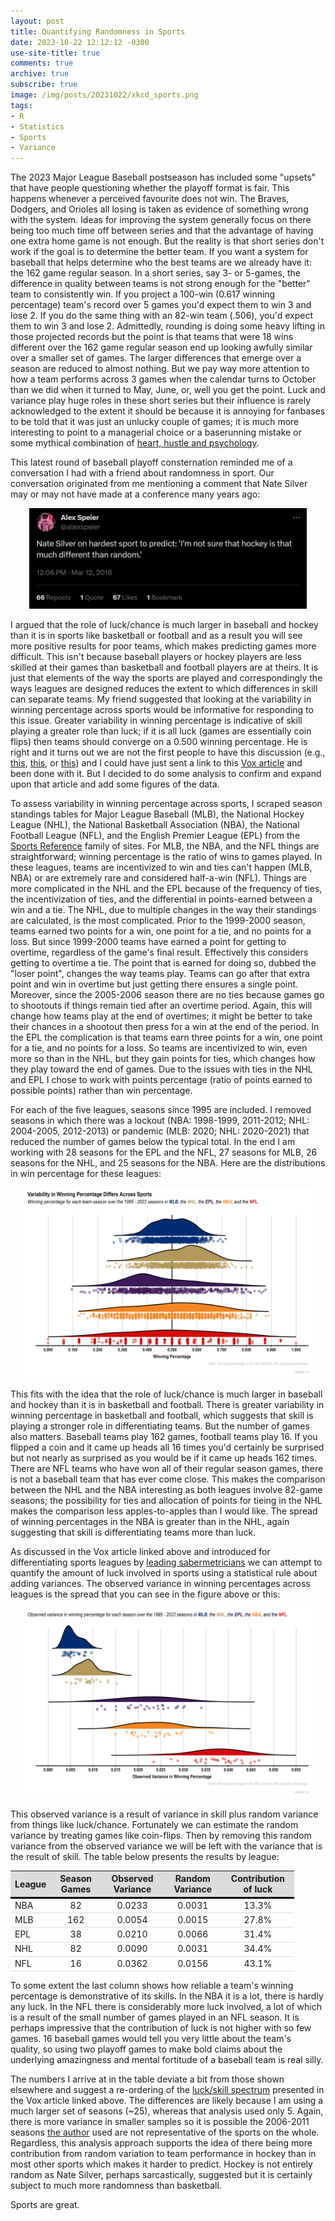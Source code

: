 ```yaml
---
layout: post
title: Quantifying Randomness in Sports
date: 2023-10-22 12:12:12 -0300 
use-site-title: true
comments: true
archive: true
subscribe: true
image: /img/posts/20231022/xkcd_sports.png
tags:
- R
- Statistics
- Sports
- Variance
---
```


The 2023 Major League Baseball postseason has included some "upsets" that have people questioning whether the playoff format is fair. This happens whenever a perceived favourite does not win. The Braves, Dodgers, and Orioles all losing is taken as evidence of something wrong with the system. Ideas for improving the system generally focus on there being too much time off between series and that the advantage of having one extra home game is not enough. But the reality is that short series don't work if the goal is to determine the better team.  If you want a system for baseball that helps determine who the best teams are we already have it: the 162 game regular season. In a short series, say 3- or 5-games, the difference in quality between teams is not strong enough for the "better" team to consistently win. If you project a 100-win (0.617 winning percentage) team's record over 5 games you'd expect them to win 3 and lose 2. If you do the same thing with an 82-win team (.506), you'd expect them to win 3 and lose 2. Admittedly, rounding is doing some heavy lifting in those projected records but the point is that teams that were 18 wins different over the 162 game regular season end up looking awfully similar over a smaller set of games. The larger differences that emerge over a season are reduced to almost nothing. But we pay way more attention to how a team performs across 3 games when the calendar turns to October than we did when it turned to May, June, or, well you get the point. Luck and variance play huge roles in these short series but their influence is rarely acknowledged to the extent it should be because it is annoying for fanbases to be told that it was just an unlucky couple of games; it is much more interesting to point to a managerial choice or a baserunning mistake or some mythical combination of <a href = "https://www.thescore.com/mlb/news/2740666/the-phillies-have-mastered-the-psychology-of-the-postseason" target = "_blank">heart, hustle and psychology</a>.

This latest round of baseball playoff consternation reminded me of a conversation I had with a friend about randomness in sport. Our conversation originated from me mentioning a comment that Nate Silver may or may not have made at a conference many years ago:

<center><a href = "https://twitter.com/alexspeier/status/708685719162789888" target = "_blank"><img src="/img/posts/20231022/SpeierTweet.png" width="88%"></a></center>

I argued that the role of luck/chance is much larger in baseball and hockey than it is in sports like basketball or football and as a result you will see more positive results for poor teams, which makes predicting games more difficult. This isn't because baseball players or hockey players are less skilled at their games than basketball and football players are at theirs. It is just that elements of the way the sports are played and correspondingly the ways leagues are designed reduces the extent to which differences in skill can separate teams. My friend suggested that looking at the variability in winning percentage across sports would be informative for responding to this issue. Greater variability in winning percentage is indicative of skill playing a greater role than luck; if it is all luck (games are essentially coin flips) then teams should converge on a 0.500 winning percentage. He is right and it turns out we are not the first people to have this discussion (e.g., <a href = "http://www.insidethebook.com/ee/index.php/site/comments/true_talent_levels_for_sports_leagues/" target = "_blank">this</a>, <a href = "http://blog.philbirnbaum.com/2006/08/finding-true-talent-level-for-outcome.html" target = "_blank">this</a>, or <a href = "https://statmodeling.stat.columbia.edu/2014/06/27/quantifying-luck-vs-skill-sports/" target = "_blank">this</a>) and I could have just sent a link to this <a href = "https://www.vox.com/videos/2017/6/5/15740632/luck-skill-sports" target = "_blank">Vox article</a> and been done with it. But I decided to do some analysis to confirm and expand upon that article and add some figures of the data.

To assess variability in winning percentage across sports, I scraped season standings tables for Major League Baseball (MLB), the National Hockey League (NHL), the National Basketball Association (NBA), the National Football League (NFL), and the English Premier League (EPL) from the <a href = "https://www.sports-reference.com/" target = "_blank">Sports Reference</a> family of sites. For MLB, the NBA, and the NFL things are straightforward; winning percentage is the ratio of wins to games played. In these leagues, teams are incentivized to win and ties can't happen (MLB, NBA) or are extremely rare and considered half-a-win (NFL). Things are more complicated in the NHL and the EPL because of the frequency of ties, the incentivization of ties, and the differential in points-earned between a win and a tie. The NHL, due to multiple changes in the way their standings are calculated, is the most complicated. Prior to the 1999-2000 season, teams earned two points for a win, one point for a tie, and no points for a loss. But since 1999-2000 teams have earned a point for getting to overtime, regardless of the game's final result. Effectively this considers getting to overtime a tie. The point that is earned for doing so, dubbed the "loser point", changes the way teams play. Teams can go after that extra point and win in overtime but just getting there ensures a single point. Moreover, since the 2005-2006 season there are no ties because games go to shootouts if things remain tied after an overtime period. Again, this will change how teams play at the end of overtimes; it might be better to take their chances in a shootout then press for a win at the end of the period. In the EPL the complication is that teams earn three points for a win, one point for a tie, and no points for a loss. So teams are incentivized to win, even more so than in the NHL, but they gain points for ties, which changes how they play toward the end of games. Due to the issues with ties in the NHL and EPL I chose to work with points percentage (ratio of points earned to possible points) rather than win percentage.

For each of the five leagues, seasons since 1995 are included. I removed seasons in which there was a lockout (NBA: 1998-1999, 2011-2012; NHL: 2004-2005, 2012-2013) or pandemic (MLB: 2020; NHL: 2020-2021) that reduced the number of games below the typical total. In the end I am working with 28 seasons for the EPL and the NFL, 27 seasons for MLB, 26 seasons for the NHL, and 25 seasons for the NBA. Here are the distributions in win percentage for these leagues:

<center><img src="/img/posts/20231022/fig1_winPCT_dist.png" width="92%"></center>

This fits with the idea that the role of luck/chance is much larger in baseball and hockey than it is in basketball and football. There is greater variability in winning percentage in basketball and football, which suggests that skill is playing a stronger role in differentiating teams. But the number of games also matters. Baseball teams play 162 games, football teams play 16. If you flipped a coin and it came up heads all 16 times you'd certainly be surprised but not nearly as surprised as you would be if it came up heads 162 times. There are NFL teams who have won all of their regular season games, there is not a baseball team that has ever come close. This makes the comparison between the NHL and the NBA interesting as both leagues involve 82-game seasons; the possibility for ties and allocation of points for tieing in the NHL makes the comparison less apples-to-apples than I would like. The spread of winning percentages in the NBA is greater than in the NHL, again suggesting that skill is differentiating teams more than luck.

As discussed in the Vox article linked above and introduced for differentiating sports leagues by <a href = "http://www.insidethebook.com/ee/index.php/site/comments/true_talent_levels_for_sports_leagues/" target = "_blank">leading sabermetricians</a> we can attempt to quantify the amount of luck involved in sports using a statistical rule about adding variances. The observed variance in winning percentages across leagues is the spread that you can see in the figure above or this:

<center><img src="/img/posts/20231022/fig2_var_winPCT_dist.png" width="92%"></center>

This observed variance is a result of variance in skill plus random variance from things like luck/chance. Fortunately we can estimate the random variance by treating games like coin-flips. Then by removing this random variance from the observed variance we will be left with the variance that is the result of skill. The table below presents the results by league:

<table class = "table table-hover" align = "center" style = "width:90%">
  <thead>
    <tr style = "border-bottom: 3px solid black">
      <th bgcolor = "gainsboro" valign = "middle" style="text-align:center">League</th>
      <th bgcolor = "gainsboro" valign = "middle" style="text-align:center">Season Games</th>
      <th bgcolor = "gainsboro" valign = "middle" style="text-align:center">Observed Variance</th>
      <th bgcolor = "gainsboro" valign = "middle" style="text-align:center">Random Variance</th>
      <th bgcolor = "gainsboro" valign = "middle" style="text-align:center">Contribution of luck</th>
    </tr>
  </thead>
  <tbody>
    <tr style = "border-bottom: 0.5px solid gainsboro">
      <td style="text-align:left">NBA</td>
      <td style="text-align:center">82</td>
      <td style="text-align:center">0.0233</td>
      <td style="text-align:center">0.0031</td>
      <td style="text-align:center">13.3%</td>
    </tr>
    <tr style = "border-bottom: 0.5px solid gainsboro">
      <td style="text-align:left">MLB</td>
      <td style="text-align:center">162</td>
      <td style="text-align:center">0.0054</td>
      <td style="text-align:center">0.0015</td>
      <td style="text-align:center">27.8%</td>
    </tr>
    <tr style = "border-bottom: 0.5px solid gainsboro">
      <td style="text-align:left">EPL</td>
      <td style="text-align:center">38</td>
      <td style="text-align:center">0.0210</td>
      <td style="text-align:center">0.0066</td>
      <td style="text-align:center">31.4%</td>
    </tr>
    <tr style = "border-bottom: 0.5px solid gainsboro">
      <td style="text-align:left">NHL</td>
      <td style="text-align:center">82</td>
      <td style="text-align:center">0.0090</td>
      <td style="text-align:center">0.0031</td>
      <td style="text-align:center">34.4%</td>
    </tr>
    <tr style = "border-bottom: 0.5px solid gainsboro">
      <td style="text-align:left">NFL</td>
      <td style="text-align:center">16</td>
      <td style="text-align:center">0.0362</td>
      <td style="text-align:center">0.0156</td>
      <td style="text-align:center">43.1%</td>
    </tr>
  </tbody> 
</table>

To some extent the last column shows how reliable a team's winning percentage is demonstrative of its skills. In the NBA it is a lot, there is hardly any luck. In the NFL there is considerably more luck involved, a lot of which is a result of the small number of games played in an NFL season. It is perhaps impressive that the contribution of luck is not higher with so few games. 16 baseball games would tell you very little about the team's quality, so using two playoff games to make bold claims about the underlying amazingness and mental fortitude of a baseball team is real silly.

The numbers I arrive at in the table deviate a bit from those shown elsewhere and suggest a re-ordering of the <a href = "/img/posts/20231022/vox_luckskillcontinuum.png" target = "_blank">luck/skill spectrum</a> presented in the Vox article linked above. The differences are likely because I am using a much larger set of seasons (~25), whereas that analysis used only 5. Again, there is more variance in smaller samples so it is possible the 2006-2011 seasons <a href = "https://www.amazon.ca/Success-Equation-Untangling-Business-Investing/dp/1422184234/" target = "_blank">the author</a> used are not representative of the sports on the whole. Regardless, this analysis approach supports the idea of there being more contribution from random variation to team performance in hockey than in most other sports which makes it harder to predict. Hockey is not entirely random as Nate Silver, perhaps sarcastically, suggested but it is certainly subject to much more randomness than basketball.

Sports are great.









